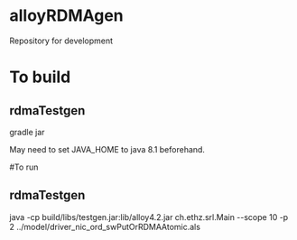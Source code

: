 # alloyRDMAgen
Repository for development

# To build
## rdmaTestgen
gradle jar

May need to set JAVA_HOME to java 8.1 beforehand.

#To run 
## rdmaTestgen
java -cp build/libs/testgen.jar:lib/alloy4.2.jar ch.ethz.srl.Main --scope 10 -p 2 ../model/driver_nic_ord_swPutOrRDMAAtomic.als
